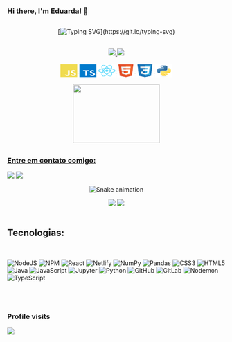 ### Hi there, I'm Eduarda! 👋
## 

<div align="center">
  
[![Typing SVG](https://readme-typing-svg.herokuapp.com?font=Poppins&size=18&color=5BA3E0&center=true&vCenter=falso&multiline=true&lines=Falar+%C3%A9+f%C3%A1cil%2C;Mostre-me+o+c%C3%B3digo.)](https://git.io/typing-svg)

</div>
</br>

<div align="center">
  <a href="https://github.com/MariaE-duarda">
   <img height="170em" src="https://github-readme-stats.vercel.app/api?username=MariaE-duarda&show_icons=true&theme=light&include_all_commits=true&count_private=true"/>
  <img height="170em" src="https://github-readme-stats.vercel.app/api/top-langs/?username=MariaE-duarda&layout=compact&langs_count=7&theme=light"/>
</div>

<div  align="center"> 
  <div style="display: inline_block"><br>
  <img align="center" alt="Rafa-Js" height="30" width="40" src="https://raw.githubusercontent.com/devicons/devicon/master/icons/javascript/javascript-plain.svg">
  <img align="center" alt="Rafa-Ts" height="30" width="40" src="https://raw.githubusercontent.com/devicons/devicon/master/icons/typescript/typescript-plain.svg">
  <img align="center" alt="Rafa-React" height="30" width="40" src="https://raw.githubusercontent.com/devicons/devicon/master/icons/react/react-original.svg">
  <img align="center" alt="Rafa-HTML" height="30" width="40" src="https://raw.githubusercontent.com/devicons/devicon/master/icons/html5/html5-original.svg">
  <img align="center" alt="Rafa-CSS" height="30" width="40" src="https://raw.githubusercontent.com/devicons/devicon/master/icons/css3/css3-original.svg">
  <img align="center" alt="Rafa-Python" height="30" width="40" src="https://raw.githubusercontent.com/devicons/devicon/master/icons/python/python-original.svg">
  </div>
  <br>
  <img align="center" width="200" height="135" src="https://media1.tenor.com/images/e9307108d3a596d167ac5feb283887ea/tenor.gif?itemid=14290086">
  
</div>

  ##

### Entre em contato comigo: 
  <a href = "mailto:eduardafreire115@gmail.com"><img src="https://img.shields.io/badge/-Gmail-%23333?style=for-the-badge&logo=gmail&logoColor=white" target="_blank"></a>
    <a href="https://www.linkedin.com/in/maria-eduarda-d-218822219//" target="_blank"><img src="https://img.shields.io/badge/-LinkedIn-%230077B5?style=for-the-badge&logo=linkedin&logoColor=white" target="_blank"></a>
  
<div align="center">
  
  ![Snake animation](https://github.com/MariaE-duarda/MariaE-duarda/blob/output/github-contribution-grid-snake.svg)
  </div>
  
<div align="center">
  <img height=200 src="https://uploads.spiritfanfiction.com/historias/capas/202001/sem-abracos-quentinhos-pro-lele-18305880-100220200020.gif">
  <img height=200 src="https://data.whicdn.com/images/113536005/original.gif">
  </div>
	
<br>
  
  ## Tecnologias: 
	
<br>
	
  ![NodeJS](https://img.shields.io/badge/node.js-black?style=for-the-badge&logo=node.js&logoColor=6DA55F) 
  ![NPM](https://img.shields.io/badge/NPM-black.svg?style=for-the-badge&logo=npm&logoColor=white)
  ![React](https://img.shields.io/badge/react-black.svg?style=for-the-badge&logo=react&logoColor=%2361DAFB)
  ![Netlify](https://img.shields.io/badge/netlify-black.svg?style=for-the-badge&logo=netlify&logoColor=#00C7B7)
  ![NumPy](https://img.shields.io/badge/numpy-black.svg?style=for-the-badge&logo=numpy&logoColor=white)
  ![Pandas](https://img.shields.io/badge/pandas-black.svg?style=for-the-badge&logo=pandas&logoColor=white)
  ![CSS3](https://img.shields.io/badge/css3-black.svg?style=for-the-badge&logo=css3&logoColor=white)
  ![HTML5](https://img.shields.io/badge/html5-black.svg?style=for-the-badge&logo=html5&logoColor=white)
  ![Java](https://img.shields.io/badge/java-black.svg?style=for-the-badge&logo=java&logoColor=white)
  ![JavaScript](https://img.shields.io/badge/javascript-black.svg?style=for-the-badge&logo=javascript&logoColor=%23F7DF1E)
  ![Jupyter](https://img.shields.io/badge/Jupyter-black?style=for-the-badge&logo=jupyter&logoColor=white)
  ![Python](https://img.shields.io/badge/python-black?style=for-the-badge&logo=python&logoColor=ffdd54)
  ![GitHub](https://img.shields.io/badge/GitHub-black?style=for-the-badge&logo=github&logoColor=white)
  ![GitLab](https://img.shields.io/badge/gitlab-black.svg?style=for-the-badge&logo=gitlab&logoColor=white)
  ![Nodemon](https://img.shields.io/badge/Nodemon-black?style=for-the-badge&logo=nodemon&logoColor=white)
  ![TypeScript](https://img.shields.io/badge/typescript-black.svg?style=for-the-badge&logo=typescript&logoColor=white)
  
<br>
<br> 
	
 ### Profile visits
<p align="">
<img height="20px" bgcolor="white" alingn="center" src="https://profile-counter.glitch.me/MariaE-duarda/count.svg" />
</p>
